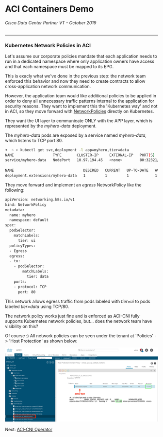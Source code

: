 # ACI Containers Demo
###### Cisco Data Center Partner VT - October 2019
<hr>

### Kubernetes Network Policies in ACI

Let's assume our corporate policies mandate that each application needs to run in a dedicated namespace where only application owners have access and that each namespace must be mapped to its EPG.

This is exacly what we've done in the previous step: the network team enforced this behavior and now they need to create contracts to allow cross-application network communication.

However, the application team would like additional policies to be applied in order to deny all unnecessary traffic patterns internal to the application for security reasons. They want to implement this the 'Kubernetes way' and not in ACI, so they move forward with [NetworkPolicies](https://kubernetes.io/docs/concepts/services-networking/network-policies/) directly on Kubernetes.

They want the UI layer to communicate ONLY with the APP layer, which is represented by the *myhero-data* deployment.

The *myhero-data* pods are exposed by a service named *myhero-data*, which listens to TCP port 80.

```bash
➜  ~ > kubectl get svc,deployment -l app=myhero,tier=data
NAME                  TYPE       CLUSTER-IP     EXTERNAL-IP   PORT(S)        AGE
service/myhero-data   NodePort   10.97.194.45   <none>        80:32321/TCP   3d5h

NAME                                DESIRED   CURRENT   UP-TO-DATE   AVAILABLE   AGE
deployment.extensions/myhero-data   1         1         1            1           3d5h
```

They move forward and implement an *egress* NetworkPolicy like the following:

```bash
apiVersion: networking.k8s.io/v1
kind: NetworkPolicy
metadata:
  name: myhero
  namespace: default
spec:
  podSelector:
    matchLabels:
      tier: ui
  policyTypes:
  - Egress
  egress:
  - to:
    - podSelector:
        matchLabels:
          tier: data
    ports:
    - protocol: TCP
      port: 80
```

This network allows egress traffic from pods labeled with *tier=ui* to pods labeled *tier=data* using TCP/80.

The network policy works just fine and is enforced as ACI-CNI fully supports Kubernetes network policies, but... does the network team have visibility on this?

Of course :) All network policies can be seen under the tenant at 'Policies' -> 'Host Protection' as shown below:

![netpol](images/aci20.png)


Next: [ACI-CNI Operator](https://github.com/rtortori/emear-pvt-aci-containers/blob/master/6-aci-cni-operator.md)